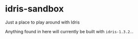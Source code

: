 # idris-sandbox
Just a place to play around with Idris

Anything found in here will currently be built with `idris-1.3.2.`.
